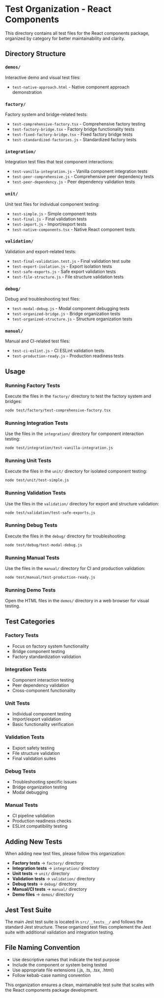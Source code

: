 # Test Organization - React Components

This directory contains all test files for the React components package, organized by category for better maintainability and clarity.

## Directory Structure

### `demos/`
Interactive demo and visual test files:
- `test-native-approach.html` - Native component approach demonstration

### `factory/`
Factory system and bridge-related tests:
- `test-comprehensive-factory.tsx` - Comprehensive factory testing
- `test-factory-bridge.tsx` - Factory bridge functionality tests
- `test-fixed-factory-bridge.tsx` - Fixed factory bridge tests
- `test-standardized-factories.js` - Standardized factory tests

### `integration/`
Integration test files that test component interactions:
- `test-vanilla-integration.js` - Vanilla component integration tests
- `test-peer-comprehensive.js` - Comprehensive peer dependency tests
- `test-peer-dependency.js` - Peer dependency validation tests

### `unit/`
Unit test files for individual component testing:
- `test-simple.js` - Simple component tests
- `test-final.js` - Final validation tests
- `test-import.js` - Import/export tests
- `test-native-components.tsx` - Native React component tests

### `validation/`
Validation and export-related tests:
- `test-final-validation.test.js` - Final validation test suite
- `test-export-isolation.js` - Export isolation tests
- `test-safe-exports.js` - Safe export validation tests
- `test-file-structure.js` - File structure validation tests

### `debug/`
Debug and troubleshooting test files:
- `test-modal-debug.js` - Modal component debugging tests
- `test-organized-bridge.js` - Bridge organization tests
- `test-organized-structure.js` - Structure organization tests

### `manual/`
Manual and CI-related test files:
- `test-ci-eslint.js` - CI ESLint validation tests
- `test-production-ready.js` - Production readiness tests

## Usage

### Running Factory Tests
Execute the files in the `factory/` directory to test the factory system and bridges:
```bash
node test/factory/test-comprehensive-factory.tsx
```

### Running Integration Tests
Use the files in the `integration/` directory for component interaction testing:
```bash
node test/integration/test-vanilla-integration.js
```

### Running Unit Tests
Execute the files in the `unit/` directory for isolated component testing:
```bash
node test/unit/test-simple.js
```

### Running Validation Tests
Use the files in the `validation/` directory for export and structure validation:
```bash
node test/validation/test-safe-exports.js
```

### Running Debug Tests
Execute the files in the `debug/` directory for troubleshooting:
```bash
node test/debug/test-modal-debug.js
```

### Running Manual Tests
Use the files in the `manual/` directory for CI and production validation:
```bash
node test/manual/test-production-ready.js
```

### Running Demo Tests
Open the HTML files in the `demos/` directory in a web browser for visual testing.

## Test Categories

### Factory Tests
- Focus on factory system functionality
- Bridge component testing
- Factory standardization validation

### Integration Tests
- Component interaction testing
- Peer dependency validation
- Cross-component functionality

### Unit Tests
- Individual component testing
- Import/export validation
- Basic functionality verification

### Validation Tests
- Export safety testing
- File structure validation
- Final validation suites

### Debug Tests
- Troubleshooting specific issues
- Bridge organization testing
- Modal debugging

### Manual Tests
- CI pipeline validation
- Production readiness checks
- ESLint compatibility testing

## Adding New Tests

When adding new test files, please follow this organization:

- **Factory tests** → `factory/` directory
- **Integration tests** → `integration/` directory
- **Unit tests** → `unit/` directory
- **Validation tests** → `validation/` directory
- **Debug tests** → `debug/` directory
- **Manual/CI tests** → `manual/` directory
- **Demo files** → `demos/` directory

## Jest Test Suite

The main Jest test suite is located in `src/__tests__/` and follows the standard Jest structure. These organized test files complement the Jest suite with additional validation and integration testing.

## File Naming Convention

- Use descriptive names that indicate the test purpose
- Include the component or system being tested
- Use appropriate file extensions (.js, .ts, .tsx, .html)
- Follow kebab-case naming convention

This organization ensures a clean, maintainable test suite that scales with the React components package development.
